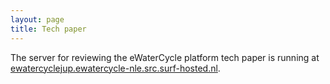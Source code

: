 ```yaml
---
layout: page
title: Tech paper
---
```


The server for reviewing the eWaterCycle platform tech paper is running at [ewatercyclejup.ewatercycle-nle.src.surf-hosted.nl](ewatercyclejup.ewatercycle-nle.src.surf-hosted.nl).
